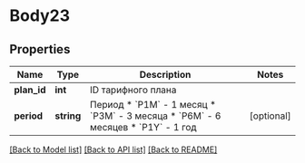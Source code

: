# Body23

## Properties
Name | Type | Description | Notes
------------ | ------------- | ------------- | -------------
**plan_id** | **int** | ID тарифного плана | 
**period** | **string** | Период  * &#x60;P1M&#x60; - 1 месяц * &#x60;P3M&#x60; - 3 месяца * &#x60;P6M&#x60; - 6 месяцев * &#x60;P1Y&#x60; - 1 год | [optional] 

[[Back to Model list]](../README.md#documentation-for-models) [[Back to API list]](../README.md#documentation-for-api-endpoints) [[Back to README]](../README.md)


